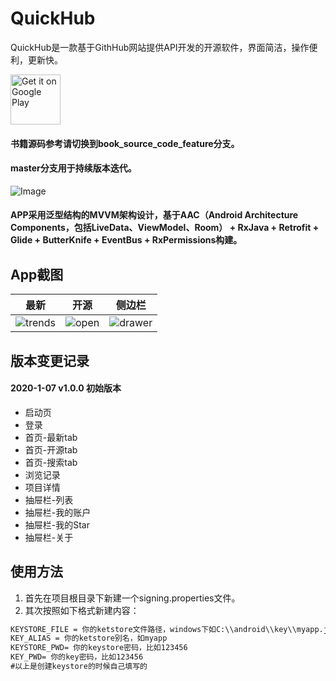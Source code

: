 # QuickHub
QuickHub是一款基于GithHub网站提供API开发的开源软件，界面简洁，操作便利，更新快。

[<img alt="Get it on Google Play" height="80" src="https://play.google.com/intl/en_us/badges/images/generic/en_badge_web_generic.png">](https://play.google.com/store/apps/details?id=com.androidwind.github)

#### 书籍源码参考请切换到book_source_code_feature分支。
#### master分支用于持续版本迭代。

![Image](https://github.com/ddnosh/githubusercontent/blob/master/image/QuickHub/icon_512.png)

#### APP采用泛型结构的MVVM架构设计，基于AAC（Android Architecture Components，包括LiveData、ViewModel、Room） + RxJava + Retrofit + Glide + ButterKnife + EventBus + RxPermissions构建。

## App截图  

| 最新 | 开源 | 侧边栏 |
|:-:|:-:|:-:|
| ![trends](https://github.com/ddnosh/githubusercontent/blob/master/image/QuickHub/p1.png?raw=true) | ![open](https://github.com/ddnosh/githubusercontent/blob/master/image/QuickHub/p2.png?raw=true) | ![drawer](https://github.com/ddnosh/githubusercontent/blob/master/image/QuickHub/p3.png?raw=true) |
    
## 版本变更记录

#### 2020-1-07    v1.0.0    初始版本
*  启动页
*  登录
*  首页-最新tab
*  首页-开源tab
*  首页-搜索tab
*  浏览记录
*  项目详情
*  抽屉栏-列表
*  抽屉栏-我的账户
*  抽屉栏-我的Star
*  抽屉栏-关于

## 使用方法
1. 首先在项目根目录下新建一个signing.properties文件。
2. 其次按照如下格式新建内容：  
~~~xml
KEYSTORE_FILE = 你的ketstore文件路径，windows下如C:\\android\\key\\myapp.jks
KEY_ALIAS = 你的ketstore别名，如myapp
KEYSTORE_PWD= 你的keystore密码，比如123456
KEY_PWD= 你的key密码，比如123456
#以上是创建keystore的时候自己填写的
~~~
